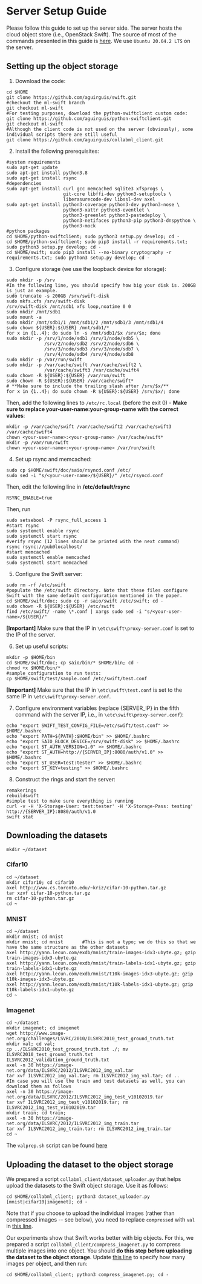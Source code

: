 # Server Setup Guide 
Please follow this guide to set up the server side. The server hosts the cloud object store (i.e., OpenStack Swift).
The source of most of the commands presented in this guide is [here](https://docs.openstack.org/swift/latest/development_saio.html).
We use `Ubuntu 20.04.2 LTS` on the server.

## Setting up the object storage
1. Download the code:
```
cd $HOME
git clone https://github.com/aguirguis/swift.git
#checkout the ml-swift branch
git checkout ml-swift
#For testing purposes, download the python-swiftclient custom code:
git clone https://github.com/aguirguis/python-swiftclient.git
git checkout ml-swift
#Although the client code is not used on the server (obviously), some individual scripts there are still useful
git clone https://github.com/aguirguis/collabml_client.git
```
2. Install the following prerequisites:
```
#system requirements
sudo apt-get update
sudo apt-get install python3.8
sudo apt-get install rsync
#dependencies
sudo apt-get install curl gcc memcached sqlite3 xfsprogs \
                     git-core libffi-dev python3-setuptools \
                     liberasurecode-dev libssl-dev axel
sudo apt-get install python3-coverage python3-dev python3-nose \
                     python3-xattr python3-eventlet \
                     python3-greenlet python3-pastedeploy \
                     python3-netifaces python3-pip python3-dnspython \
                     python3-mock
#python packages
cd $HOME/python-swiftclient; sudo python3 setup.py develop; cd -
cd $HOME/python-swiftclient; sudo pip3 install -r requirements.txt; sudo python3 setup.py develop; cd -
cd $HOME/swift; sudo pip3 install --no-binary cryptography -r requirements.txt; sudo python3 setup.py develop; cd -
```
3. Configure storage (we use the loopback device for storage):
```
sudo mkdir -p /srv
#In the following line, you should specify how big your disk is. 200GB is just an example.
sudo truncate -s 200GB /srv/swift-disk
sudo mkfs.xfs /srv/swift-disk
/srv/swift-disk /mnt/sdb1 xfs loop,noatime 0 0
sudo mkdir /mnt/sdb1
sudo mount -a
sudo mkdir /mnt/sdb1/1 /mnt/sdb1/2 /mnt/sdb1/3 /mnt/sdb1/4
sudo chown ${USER}:${USER} /mnt/sdb1/*
for x in {1..4}; do sudo ln -s /mnt/sdb1/$x /srv/$x; done
sudo mkdir -p /srv/1/node/sdb1 /srv/1/node/sdb5 \
              /srv/2/node/sdb2 /srv/2/node/sdb6 \
              /srv/3/node/sdb3 /srv/3/node/sdb7 \
              /srv/4/node/sdb4 /srv/4/node/sdb8
sudo mkdir -p /var/run/swift
sudo mkdir -p /var/cache/swift /var/cache/swift2 \
              /var/cache/swift3 /var/cache/swift4
sudo chown -R ${USER}:${USER} /var/run/swift
sudo chown -R ${USER}:${USER} /var/cache/swift*
# **Make sure to include the trailing slash after /srv/$x/**
for x in {1..4}; do sudo chown -R ${USER}:${USER} /srv/$x/; done
```
Then, add the following lines to `/etc/rc.local` (before the exit 0) - **Make sure to replace your-user-name:your-group-name with the correct values**:
```
mkdir -p /var/cache/swift /var/cache/swift2 /var/cache/swift3 /var/cache/swift4
chown <your-user-name>:<your-group-name> /var/cache/swift*
mkdir -p /var/run/swift
chown <your-user-name>:<your-group-name> /var/run/swift
```
4. Set up rsync and memcached:
```
sudo cp $HOME/swift/doc/saio/rsyncd.conf /etc/
sudo sed -i "s/<your-user-name>/${USER}/" /etc/rsyncd.conf
```
Then, edit the following line in **/etc/default/rsync**
```
RSYNC_ENABLE=true
```
Then, run
```
sudo setsebool -P rsync_full_access 1
#start rsync
sudo systemctl enable rsync
sudo systemctl start rsync
#verify rsync (12 lines should be printed with the next command)
rsync rsync://pub@localhost/
#start memcached
sudo systemctl enable memcached
sudo systemctl start memcached
```
5. Configure the Swift server:
```
sudo rm -rf /etc/swift
#populate the /etc/swift directory. Note that these files configure Swift with the same default configuration mentioned in the paper.
cd $HOME/swift/doc; sudo cp -r saio/swift /etc/swift; cd -
sudo chown -R ${USER}:${USER} /etc/swift
find /etc/swift/ -name \*.conf | xargs sudo sed -i "s/<your-user-name>/${USER}/"
```
**[Important]** Make sure that the IP in `\etc\swift\proxy-server.conf` is set to the IP of the server.

6. Set up useful scripts:
```
mkdir -p $HOME/bin
cd $HOME/swift/doc; cp saio/bin/* $HOME/bin; cd -
chmod +x $HOME/bin/*
#sample configuration to run tests:
cp $HOME/swift/test/sample.conf /etc/swift/test.conf
```
**[Important]** Make sure that the IP in `\etc\swift\test.conf` is set to the same IP in `\etc\swift\proxy-server.conf`.

7. Configure environment variables (replace {SERVER_IP} in the fifth command with the server IP, i.e., in `\etc\swift\proxy-server.conf`):
```
echo "export SWIFT_TEST_CONFIG_FILE=/etc/swift/test.conf" >> $HOME/.bashrc
echo "export PATH=${PATH}:$HOME/bin" >> $HOME/.bashrc
echo "export SAIO_BLOCK_DEVICE=/srv/swift-disk" >> $HOME/.bashrc
echo "export ST_AUTH_VERSION=1.0" >> $HOME/.bashrc
echo "export ST_AUTH=http://{SERVER_IP}:8080/auth/v1.0" >> $HOME/.bashrc
echo "export ST_USER=test:tester" >> $HOME/.bashrc
echo "export ST_KEY=testing" >> $HOME/.bashrc
```
8. Construct the rings and start the server:
```
remakerings
rebuildswift
#simple test to make sure everything is running
curl -v -H 'X-Storage-User: test:tester' -H 'X-Storage-Pass: testing' http://{SERVER_IP}:8080/auth/v1.0
swift stat
```

## Downloading the datasets
`mkdir ~/dataset`

### Cifar10
```
cd ~/dataset
mkdir cifar10; cd cifar10
axel http://www.cs.toronto.edu/~kriz/cifar-10-python.tar.gz
tar xzvf cifar-10-python.tar.gz
rm cifar-10-python.tar.gz
cd ~
```

### MNIST
```
cd ~/dataset
mkdir mnist; cd mnist
mkdir mnist; cd mnist		#This is not a typo; we do this so that we have the same structure as the other datasets
axel http://yann.lecun.com/exdb/mnist/train-images-idx3-ubyte.gz; gzip train-images-idx3-ubyte.gz
axel http://yann.lecun.com/exdb/mnist/train-labels-idx1-ubyte.gz; gzip train-labels-idx1-ubyte.gz
axel http://yann.lecun.com/exdb/mnist/t10k-images-idx3-ubyte.gz; gzip t10k-images-idx3-ubyte.gz
axel http://yann.lecun.com/exdb/mnist/t10k-labels-idx1-ubyte.gz; gzip t10k-labels-idx1-ubyte.gz
cd ~
```

### Imagenet

```
cd ~/dataset
mkdir imagenet; cd imagenet
wget http://www.image-net.org/challenges/LSVRC/2010/ILSVRC2010_test_ground_truth.txt
mkdir val; cd val;
cp ../ILSVRC2010_test_ground_truth.txt ./; mv ILSVRC2010_test_ground_truth.txt ILSVRC2012_validation_ground_truth.txt
axel -n 30 https://image-net.org/data/ILSVRC/2012/ILSVRC2012_img_val.tar
tar xvf ILSVRC2012_img_val.tar; rm ILSVRC2012_img_val.tar; cd ..
#In case you will use the train and test datasets as well, you can download them as follows
axel -n 30 https://image-net.org/data/ILSVRC/2012/ILSVRC2012_img_test_v10102019.tar
tar xvf ILSVRC2012_img_test_v10102019.tar; rm ILSVRC2012_img_test_v10102019.tar
mkdir train; cd train;
axel -n 30 https://image-net.org/data/ILSVRC/2012/ILSVRC2012_img_train.tar
tar xvf ILSVRC2012_img_train.tar; rm ILSVRC2012_img_train.tar
cd ~
```
The `valprep.sh` script can be found [here](https://raw.githubusercontent.com/soumith/imagenetloader.torch/master/valprep.sh)

## Uploading the dataset to the object storage
We prepared a script `collabml_client/dataset_uploader.py` that helps upload the datasets to the Swift object storage. Use it as follows:
```
cd $HOME/collabml_client; python3 dataset_uploader.py [mnist|cifar10|imagenet]; cd -
```
Note that if you choose to upload the individual images (rather than compressed images -- see below), you need to replace `compressed` with `val` in [this line](https://github.com/aguirguis/collabml_client/blob/main/dataset_uploader.py#L47).

Our experiments show that Swift works better with big objects. For this, we prepared a script `collabml_client/compress_imagenet.py` to compress multiple images into one object.
You should **do this step before uploading the dataset to the object storage**.
Update [this line](https://github.com/aguirguis/collabml_client/blob/main/compress_imagenet.py#L9) to specify how many images per object, and then run:
```
cd $HOME/collabml_client; python3 compress_imagenet.py; cd -
```

